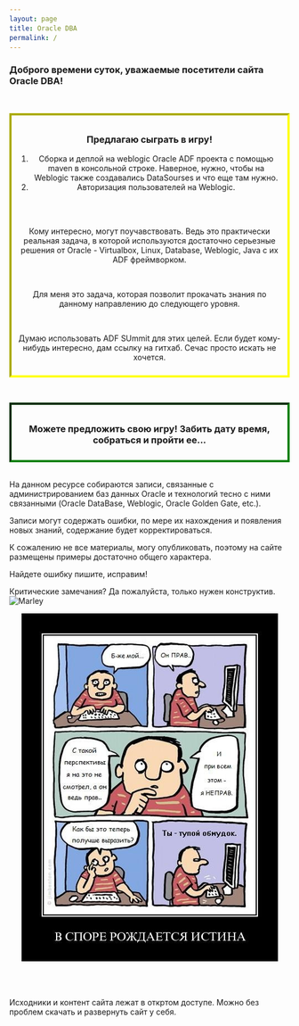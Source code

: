 ```yaml
---
layout: page
title: Oracle DBA
permalink: /
---
```


### Доброго времени суток, уважаемые посетители сайта Oracle DBA!






<p><br/></p>

<div align="center" style="border-width: 4px; padding: 10px; border-style: inset; border-color: yellow; ">


<h3 id="section">Предлагаю сыграть в игру!</h3>

1) Сборка и деплой на weblogic Oracle ADF проекта с помощью maven в консольной строке. Наверное, нужно, чтобы на Weblogic также создавались DataSourses и что еще там нужно.<br />
2) Авторизация пользователей на Weblogic.

<br />
<br />

Кому интересно, могут поучавствовать. Ведь это практически реальная задача, в которой используются достаточно серьезные решения от Oracle - Virtualbox, Linux, Database, Weblogic, Java с их ADF фреймворком.

<br />

Для меня это задача, которая позволит прокачать знания по данному направлению до следующего уровня.

<br />

Думаю использовать ADF SUmmit для этих целей. Если будет кому-нибудь интересно, дам ссылку на гитхаб. Сечас просто искать не хочется.

</div>


<p><br/></p>

<div align="center" style="border-width: 4px; padding: 10px; border-style: inset; border-color: green; ">


<h3 id="section">Можете предложить свою игру! Забить дату время, собраться и пройти ее...</h3>


</div>

<br/>

На данном ресурсе собираются записи, связанные с администрированием баз данных Oracle и технологий тесно с ними связанными (Oracle DataBase, Weblogic, Oracle Golden Gate, etc.).<br/>

Записи могут содержать ошибки, по мере их нахождения и появления новых знаний, содержание будет корректироваться.


К сожалению не все материалы, могу опубликовать, поэтому на сайте размещены примеры достаточно общего характера.


Найдете ошибку пишите, исправим!


Критические замечания? Да пожалуйста, только нужен конструктив.
<br/><img src="http://img.fotografii.org/a3333333mail.gif" alt="Marley" border="0" />


<div align="center">
	<img src="/website/pictures/kritika.jpg" alt="Oracle DBA" border="0" />
</div>


<br/><br/>

Исходники и контент сайта лежат в откртом доступе. Можно без проблем скачать и развернуть сайт у себя.

<br/>


<!--
<div style="padding:10px; border:thin solid black;">



</div>

-->
